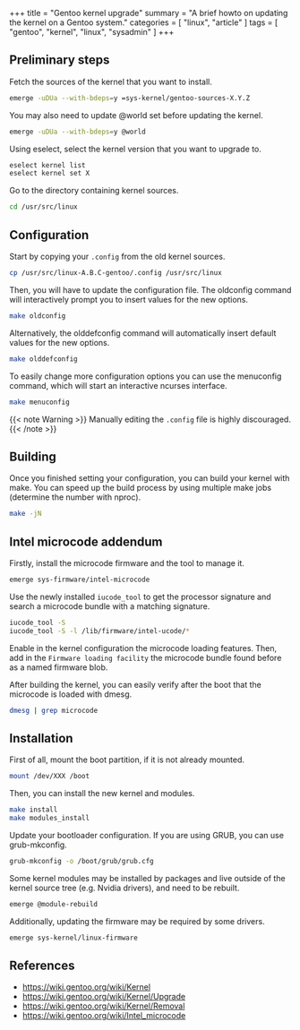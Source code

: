 +++
title = "Gentoo kernel upgrade"
summary = "A brief howto on updating the kernel on a Gentoo system."
categories = [ "linux", "article" ]
tags = [ "gentoo", "kernel", "linux", "sysadmin" ]
+++

## Preliminary steps

Fetch the sources of the kernel that you want to install.

```sh {class="cmd-root"}
emerge -uDUa --with-bdeps=y =sys-kernel/gentoo-sources-X.Y.Z
```
You may also need to update @world set before updating the kernel.

```sh {class="cmd-root"}
emerge -uDUa --with-bdeps=y @world
```

Using eselect, select the kernel version that you want to upgrade to.

```sh {class="cmd-root"}
eselect kernel list
eselect kernel set X
```

Go to the directory containing kernel sources.

```sh {class="cmd-root"}
cd /usr/src/linux
```

## Configuration

Start by copying your `.config` from the old kernel sources.

```sh {class="cmd-root"}
cp /usr/src/linux-A.B.C-gentoo/.config /usr/src/linux
```

Then, you will have to update the configuration file. The oldconfig command will interactively prompt you to insert values for the new options.

```sh {class="cmd-root"}
make oldconfig
```

Alternatively, the olddefconfig command will automatically insert default values for the new options.

```sh {class="cmd-root"}
make olddefconfig
```

To easily change more configuration options you can use the menuconfig command, which will start an interactive ncurses interface.

```sh {class="cmd-root"}
make menuconfig
```

{{< note Warning >}}
Manually editing the `.config` file is highly discouraged.
{{< /note >}}

## Building

Once you finished setting your configuration, you can build your kernel with make.
You can speed up the build process by using multiple make jobs (determine the number with nproc).

```sh {class="cmd-root"}
make -jN
```

## Intel microcode addendum

Firstly, install the microcode firmware and the tool to manage it.

```sh {class="cmd-root"}
emerge sys-firmware/intel-microcode
```

Use the newly installed `iucode_tool` to get the processor signature and search a microcode bundle with a matching signature.

```sh {class="cmd-root"}
iucode_tool -S
iucode_tool -S -l /lib/firmware/intel-ucode/*
```

Enable in the kernel configuration the microcode loading features. Then, add in the `Firmware loading facility` the microcode
bundle found before as a named firmware blob.

After building the kernel, you can easily verify after the boot that the microcode is loaded with dmesg.

```sh {class="cmd-root"}
dmesg | grep microcode
```

## Installation

First of all, mount the boot partition, if it is not already mounted.

```sh {class="cmd-root"}
mount /dev/XXX /boot
```

Then, you can install the new kernel and modules.

```sh {class="cmd-root"}
make install
make modules_install
```

Update your bootloader configuration. If you are using GRUB, you can use grub-mkconfig.

```sh {class="cmd-root"}
grub-mkconfig -o /boot/grub/grub.cfg
```

Some kernel modules may be installed by packages and live outside of the kernel source tree (e.g. Nvidia drivers), and need to be rebuilt.

```sh {class="cmd-root"}
emerge @module-rebuild
```

Additionally, updating the firmware may be required by some drivers.

```sh {class="cmd-root"}
emerge sys-kernel/linux-firmware
```

## References
- https://wiki.gentoo.org/wiki/Kernel
- https://wiki.gentoo.org/wiki/Kernel/Upgrade
- https://wiki.gentoo.org/wiki/Kernel/Removal
- https://wiki.gentoo.org/wiki/Intel_microcode
